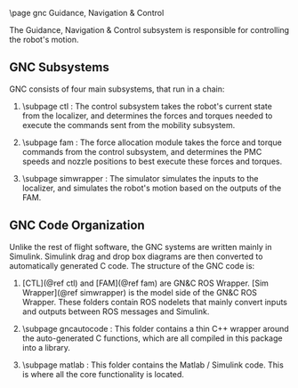 \page gnc Guidance, Navigation & Control

The Guidance, Navigation & Control subsystem is responsible for controlling the robot's motion.

## GNC Subsystems

GNC consists of four main subsystems, that run in a chain:

1. \subpage ctl : The control subsystem takes the robot's current state from the localizer,
and determines the forces and torques needed to execute the commands sent from
the mobility subsystem.

2. \subpage fam : The force allocation module takes the force and torque commands
from the control subsystem, and determines the PMC speeds and nozzle positions
to best execute these forces and torques.

3. \subpage simwrapper : The simulator simulates the inputs to the localizer, and simulates the
robot's motion based on the outputs of the FAM.

## GNC Code Organization

Unlike the rest of flight software, the GNC systems are written mainly in
Simulink. Simulink drag and drop box diagrams are then converted to
automatically generated C code. The structure of the GNC code is:

1. [CTL](@ref ctl) and [FAM](@ref fam) are GN&C ROS Wrapper.
[Sim Wrapper](@ref simwrapper) is the model side of the GN&C ROS Wrapper.
These folders contain ROS nodelets that mainly convert inputs and outputs
between ROS messages and Simulink.

2. \subpage gncautocode : This folder contains a thin C++ wrapper
around the auto-generated C functions, which are all compiled in this package
into a library.

3. \subpage matlab : This folder contains the Matlab / Simulink code. This
is where all the  core functionality is located.
